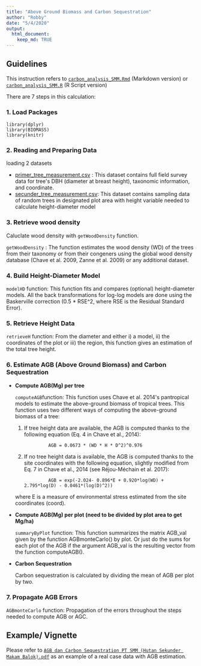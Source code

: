```yaml
---
title: "Above Ground Biomass and Carbon Sequestration"
author: "Robby"
date: "5/4/2020"
output: 
  html_document:
    keep_md: TRUE
---
```




## Guidelines

This instruction refers to [`carbon_analysis_SMM.Rmd`](https://github.com/robbybinsar/Konservasi_ANJ/blob/master/carbon_analysis/carbon_analysis_SMM.Rmd) (Markdown version) or [`carbon_analysis_SMM.R`](https://github.com/robbybinsar/Konservasi_ANJ/blob/master/carbon_analysis/carbon_analysis.R) (R Script version)

There are 7 steps in this calculation:

### 1. Load Packages
```
library(dplyr)
library(BIOMASS)
library(knitr)
```

### 2. Reading and Preparing Data

loading 2 datasets

* [primer_tree_measurement.csv](https://github.com/robbybinsar/Konservasi_ANJ/blob/master/carbon_analysis/primer_tree_measurement.csv) : This dataset contains full field survey data for tree's DBH (diameter at breast height), taxonomic information, and coordinate.
* [secunder_tree_measurement.csv](https://github.com/robbybinsar/Konservasi_ANJ/blob/master/carbon_analysis/secunder_tree_measurement.csv): This dataset contains sampling data of random trees in designated plot area with height variable needed to calculate height-diameter model

### 3. Retrieve wood density

Caluclate wood density with `getWoodDensity` function.

`getWoodDensity` : The function estimates the wood density (WD) of the trees from their taxonomy or from their congeners using the global wood density database (Chave et al. 2009, Zanne et al. 2009) or any additional dataset.

### 4. Build Height-Diameter Model

`modelHD` function: This function fits and compares (optional) height-diameter models. All the back transformations for log-log models are done using the Baskerville correction (0.5 * RSE^2, where RSE is the Residual Standard Error).

### 5. Retrieve Height Data

`retrieveH` function: From the diameter and either i) a model, ii) the coordinates of the plot or iii) the region, this function gives an estimation of the total tree height.

### 6. Estimate AGB (Above Ground Biomass) and Carbon Sequestration

* **Compute AGB(Mg) per tree**
  
  `computeAGB`function: This function uses Chave et al. 2014's pantropical models to estimate the above-ground biomass of tropical trees.
  This function uses two different ways of computing the above-ground biomass of a tree:

  1. If tree height data are available, the AGB is computed thanks to the following equation (Eq. 4 in Chave et al., 2014):
  
                  AGB = 0.0673 * (WD * H * D^2)^0.976
  2. If no tree height data is available, the AGB is computed thanks to the site coordinates with the following equation, slightly modified from Eq. 7 in Chave et al., 2014 (see Réjou-Méchain et al. 2017):
  
                  AGB = exp(-2.024- 0.896*E + 0.920*log(WD) + 2.795*log(D) - 0.0461*(log(D)^2))
                  
  where E is a measure of environmental stress estimated from the site coordinates (coord).
  
* **Compute AGB(Mg) per plot (need to be divided by plot area to get Mg/ha)**

  `summaryByPlot` function: This function summarizes the matrix AGB_val given by the function AGBmonteCarlo() by plot. Or just do the sums for each plot of the AGB if the argument AGB_val is the resulting vector from the function computeAGB().
  
* **Carbon Sequestration**

  Carbon sequestration is calculated by dividing the mean of AGB per plot by two.
  
### 7. Propagate AGB Errors

`AGBmonteCarlo` function: Propagation of the errors throughout the steps needed to compute AGB or AGC.

## Example/ Vignette

Please refer to [`AGB dan Carbon Sequestration PT SMM (Hutan Sekunder Makam Balok).pdf`](https://github.com/robbybinsar/Konservasi_ANJ/blob/master/carbon_analysis/AGB%20dan%20Carbon%20Sequestration%20PT%20SMM%20(Hutan%20Sekunder%20Makam%20Balok).pdf) as an example of a real case data with AGB estimation.
